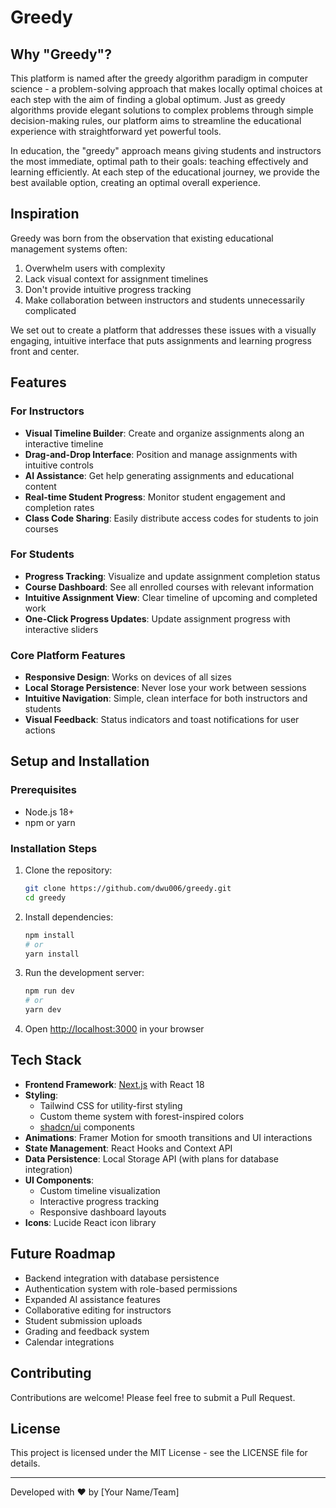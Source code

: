 # Greedy

## Why "Greedy"?

This platform is named after the greedy algorithm paradigm in computer science - a problem-solving approach that makes locally optimal choices at each step with the aim of finding a global optimum. Just as greedy algorithms provide elegant solutions to complex problems through simple decision-making rules, our platform aims to streamline the educational experience with straightforward yet powerful tools.

In education, the "greedy" approach means giving students and instructors the most immediate, optimal path to their goals: teaching effectively and learning efficiently. At each step of the educational journey, we provide the best available option, creating an optimal overall experience.

## Inspiration

Greedy was born from the observation that existing educational management systems often:

1. Overwhelm users with complexity
2. Lack visual context for assignment timelines
3. Don't provide intuitive progress tracking
4. Make collaboration between instructors and students unnecessarily complicated

We set out to create a platform that addresses these issues with a visually engaging, intuitive interface that puts assignments and learning progress front and center.

## Features

### For Instructors

- **Visual Timeline Builder**: Create and organize assignments along an interactive timeline
- **Drag-and-Drop Interface**: Position and manage assignments with intuitive controls
- **AI Assistance**: Get help generating assignments and educational content
- **Real-time Student Progress**: Monitor student engagement and completion rates
- **Class Code Sharing**: Easily distribute access codes for students to join courses

### For Students

- **Progress Tracking**: Visualize and update assignment completion status
- **Course Dashboard**: See all enrolled courses with relevant information
- **Intuitive Assignment View**: Clear timeline of upcoming and completed work
- **One-Click Progress Updates**: Update assignment progress with interactive sliders

### Core Platform Features

- **Responsive Design**: Works on devices of all sizes
- **Local Storage Persistence**: Never lose your work between sessions
- **Intuitive Navigation**: Simple, clean interface for both instructors and students
- **Visual Feedback**: Status indicators and toast notifications for user actions

## Setup and Installation

### Prerequisites

- Node.js 18+
- npm or yarn

### Installation Steps

1. Clone the repository:
   ```bash
   git clone https://github.com/dwu006/greedy.git
   cd greedy
   ```

2. Install dependencies:
   ```bash
   npm install
   # or
   yarn install
   ```

3. Run the development server:
   ```bash
   npm run dev
   # or
   yarn dev
   ```

4. Open [http://localhost:3000](http://localhost:3000) in your browser

## Tech Stack

- **Frontend Framework**: [Next.js](https://nextjs.org/) with React 18
- **Styling**:
  - Tailwind CSS for utility-first styling
  - Custom theme system with forest-inspired colors
  - [shadcn/ui](https://ui.shadcn.com/) components
- **Animations**: Framer Motion for smooth transitions and UI interactions
- **State Management**: React Hooks and Context API
- **Data Persistence**: Local Storage API (with plans for database integration)
- **UI Components**:
  - Custom timeline visualization
  - Interactive progress tracking
  - Responsive dashboard layouts
- **Icons**: Lucide React icon library

## Future Roadmap

- Backend integration with database persistence
- Authentication system with role-based permissions
- Expanded AI assistance features
- Collaborative editing for instructors
- Student submission uploads
- Grading and feedback system
- Calendar integrations

## Contributing

Contributions are welcome! Please feel free to submit a Pull Request.

## License

This project is licensed under the MIT License - see the LICENSE file for details.

---

Developed with ❤️ by [Your Name/Team]